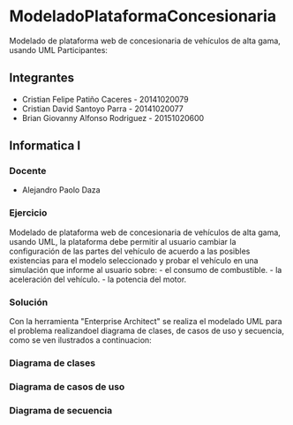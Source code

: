 # ModeladoPlataformaConcesionaria
Modelado de plataforma web de concesionaria de vehículos de alta gama, usando UML
Participantes:
## Integrantes

* Cristian Felipe Patiño Caceres - 20141020079
* Cristian David Santoyo Parra - 20141020077 
* Brian Giovanny Alfonso Rodriguez - 20151020600

## Informatica I

### Docente

* Alejandro Paolo Daza 

### Ejercicio

Modelado de plataforma web de concesionaria de vehículos de alta gama, usando UML, la plataforma debe permitir al usuario cambiar la configuración de las partes del vehículo de acuerdo a las posibles existencias para el modelo seleccionado y probar el vehículo en una simulación que informe al usuario sobre: - el consumo de combustible. - la aceleración del vehículo. - la potencia del motor. 

### Solución 
Con la herramienta "Enterprise Architect" se realiza el modelado UML para el problema realizandoel diagrama de clases, de casos de uso y secuencia, como se ven ilustrados a continuacion:


### Diagrama de clases

### Diagrama de casos de uso


### Diagrama de secuencia
